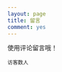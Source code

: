 ```yaml
---
layout: page
title: 留言
comment: yes
---
```


使用评论留言哦！

<small>访客数<span id="busuanzi_value_site_uv"></span>人</small>